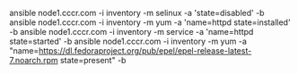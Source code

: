 ansible node1.cccr.com -i inventory -m selinux -a 'state=disabled' -b
ansible node1.cccr.com -i inventory -m yum -a 'name=httpd state=installed' -b
ansible node1.cccr.com -i inventory -m service -a 'name=httpd state=started' -b
ansible node1.cccr.com -i inventory -m yum -a "name=https://dl.fedoraproject.org/pub/epel/epel-release-latest-7.noarch.rpm state=present" -b

